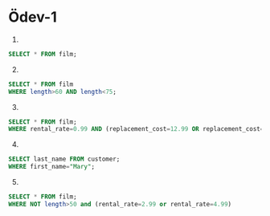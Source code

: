 # Ödev-1
1.
```sql
SELECT * FROM film;
```
2.
```sql 
SELECT * FROM film
WHERE length>60 AND length<75;
```
3.
```sql
SELECT * FROM film;
WHERE rental_rate=0.99 AND (replacement_cost=12.99 OR replacement_cost=28.99);
```
4.
```sql 
SELECT last_name FROM customer;
WHERE first_name="Mary"; 
```
5.
```sql
SELECT * FROM film;
WHERE NOT length>50 and (rental_rate=2.99 or rental_rate=4.99)
```
